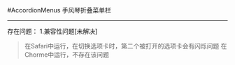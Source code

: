 #AccordionMenus
手风琴折叠菜单栏
***
存在问题：
1.兼容性问题[未解决]
>在Safari中运行，在切换选项卡时，第二个被打开的选项卡会有闪烁问题
>在Chorme中运行，不存在该问题
